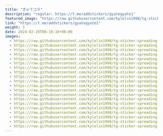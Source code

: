 ```yaml
---
title: "ぎゃてコラ"
description: "regular: https://t.me/addstickers/gyategyate1"
featured_image: "https://raw.githubusercontent.com/kylelin1998/tg-sticker-spreading-worldwide-images/main/img/d62c765f-e51d-42b0-9299-0efad93b2c18.jpg"
link: "https://t.me/addstickers/gyategyate1"
weight: 3
date: 2024-02-26T08:10:16+08:00
images:
  - https://raw.githubusercontent.com/kylelin1998/tg-sticker-spreading-worldwide-images/main/img/d62c765f-e51d-42b0-9299-0efad93b2c18.jpg
  - https://raw.githubusercontent.com/kylelin1998/tg-sticker-spreading-worldwide-images/main/img/aaab5a7a-bd9e-4386-bc33-68f98e89f445.jpg
  - https://raw.githubusercontent.com/kylelin1998/tg-sticker-spreading-worldwide-images/main/img/2129e8da-68b7-4aec-9a97-370c2a2c278b.jpg
  - https://raw.githubusercontent.com/kylelin1998/tg-sticker-spreading-worldwide-images/main/img/56f60579-438f-492a-bdf2-3bc175bca2fc.jpg
  - https://raw.githubusercontent.com/kylelin1998/tg-sticker-spreading-worldwide-images/main/img/5a6fc295-8af3-4b59-99ad-01a07beab3e6.jpg
  - https://raw.githubusercontent.com/kylelin1998/tg-sticker-spreading-worldwide-images/main/img/190c4554-546d-4fdb-bf87-5651733bcf6d.jpg
  - https://raw.githubusercontent.com/kylelin1998/tg-sticker-spreading-worldwide-images/main/img/46a7fd95-e346-4b59-bc90-825b069ce053.jpg
  - https://raw.githubusercontent.com/kylelin1998/tg-sticker-spreading-worldwide-images/main/img/80423f77-a8f4-4ac8-9716-7e6f1946df34.jpg
  - https://raw.githubusercontent.com/kylelin1998/tg-sticker-spreading-worldwide-images/main/img/672c2d10-2673-4660-9ff9-c1f115689812.jpg
  - https://raw.githubusercontent.com/kylelin1998/tg-sticker-spreading-worldwide-images/main/img/c9fce66f-fe88-4adf-8169-af1d437c648c.jpg
  - https://raw.githubusercontent.com/kylelin1998/tg-sticker-spreading-worldwide-images/main/img/12f2bfd9-377b-46ab-8b06-8d745fd886fa.jpg
  - https://raw.githubusercontent.com/kylelin1998/tg-sticker-spreading-worldwide-images/main/img/d57a19c8-d984-4097-a557-abe3f3f9491f.jpg
  - https://raw.githubusercontent.com/kylelin1998/tg-sticker-spreading-worldwide-images/main/img/9f86c27e-7b9e-46ed-a7dd-23f69195bc4d.jpg
  - https://raw.githubusercontent.com/kylelin1998/tg-sticker-spreading-worldwide-images/main/img/4b189bee-66ff-41cd-9055-3cf70b7f9f3e.jpg
  - https://raw.githubusercontent.com/kylelin1998/tg-sticker-spreading-worldwide-images/main/img/aefb055f-3389-4bd0-aed1-a59ed820f5e5.jpg
  - https://raw.githubusercontent.com/kylelin1998/tg-sticker-spreading-worldwide-images/main/img/eb539cf1-4b4e-4f96-a64d-29e2cd44ded5.jpg
  - https://raw.githubusercontent.com/kylelin1998/tg-sticker-spreading-worldwide-images/main/img/0e66b7ee-ed24-41bd-abe2-06c3611e0e13.jpg
  - https://raw.githubusercontent.com/kylelin1998/tg-sticker-spreading-worldwide-images/main/img/40594c8f-6207-4068-abdb-1aae027729f9.jpg
  - https://raw.githubusercontent.com/kylelin1998/tg-sticker-spreading-worldwide-images/main/img/c3cf3207-126b-404f-a716-6cae90aacd3d.jpg
  - https://raw.githubusercontent.com/kylelin1998/tg-sticker-spreading-worldwide-images/main/img/7cef6f91-9555-4b4b-aa15-100f6f9299f5.jpg
---
```

